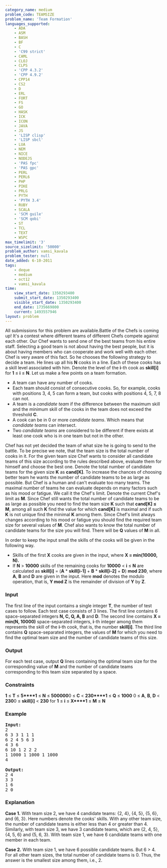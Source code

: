 ```yaml
---
category_name: medium
problem_code: TEAMSIZE
problem_name: 'Team Formation'
languages_supported:
    - ADA
    - ASM
    - BASH
    - BF
    - C
    - 'C99 strict'
    - CAML
    - CLOJ
    - CLPS
    - 'CPP 4.3.2'
    - 'CPP 4.9.2'
    - CPP14
    - CS2
    - D
    - ERL
    - FORT
    - FS
    - GO
    - HASK
    - ICK
    - ICON
    - JAVA
    - JS
    - 'LISP clisp'
    - 'LISP sbcl'
    - LUA
    - NEM
    - NICE
    - NODEJS
    - 'PAS fpc'
    - 'PAS gpc'
    - PERL
    - PERL6
    - PHP
    - PIKE
    - PRLG
    - PYTH
    - 'PYTH 3.4'
    - RUBY
    - SCALA
    - 'SCM guile'
    - 'SCM qobi'
    - ST
    - TCL
    - TEXT
    - WSPC
max_timelimit: '3'
source_sizelimit: '50000'
problem_author: vamsi_kavala
problem_tester: null
date_added: 6-10-2011
tags:
    - deque
    - medium
    - oct12
    - vamsi_kavala
time:
    view_start_date: 1350293400
    submit_start_date: 1350293400
    visible_start_date: 1350293400
    end_date: 1735669800
    current: 1493557946
layout: problem
---
```

All submissions for this problem are available.Battle of the Chefs is coming up! It's a contest where different teams of different Chefs compete against each other. Our Chef wants to send one of the best teams from his entire staff. Selecting a good team is not about having the best people, but it is about having members who can cooperate and work well with each other. Chef is very aware of this fact. So he chooses the following strategy to decide a team. He lines up all his **N** cooks in a line. Each of these cooks has a skill level associated with him. Denote the level of the **i**-th cook as **skill\[i\]** for **1** ≤ **i** ≤ **N**. Let us make a few points on a team formation.

- A team can have any number of cooks.
- Each team should consist of consecutive cooks. So, for example, cooks with positions 3, 4, 5 can form a team, but cooks with positions 4, 5, 7, 8 can not.
- A team is a *candidate team* if the difference between the maximum skill and the minimum skill of the cooks in the team does not exceed the threshold **C**.
- A cook can be in 0 or more *candidate teams*. Which means that *candidate teams* can intersect.
- Two *candidate teams* are considered to be different if there exists at least one cook who is in one team but not in the other.

Chef has not yet decided the team of what size he is going to send to the battle. To be precise we note, that the team size is the total number of cooks in it. For the given team size Chef wants to consider all candidate teams of this size according to the rules described above, evaluate them for himself and choose the best one. Denote the total number of candidate teams for the given size **K** as **cand\[K\]**. To increase the chances of choosing better team he wants the number of candidate teams to be as large as possible. But Chef is a human and can't evaluate too many teams. The maximal number of teams he can evaluate depends on many factors such as his mood or fatigue. We call it the Chef's limit. Denote the current Chef's limit as **M**. Since Chef still wants the total number of candidate teams to be as large as possible you need to find the team size **K** such that **cand\[K\] ≤ M**, among all such **K** find the value for which **cand\[K\]** is maximal and if such **K** is not unique find the minimal **K** among them. Since Chef's limit always changes according to his mood or fatigue you should find the required team size for several values of **M**. Chef also wants to know the total number of candidate teams for the size you will find. There will be **Q** values of **M** in all.

In order to keep the input small the skills of the cooks will be given in the following way.

- Skills of the first **X** cooks are given in the input, where **X = min(10000, N).**
- If **N** > **10000** skills of the remaining cooks for **10000** < **i** ≤ **N** are calculated as **skill\[i\]** = (**A** \* **skill\[i-1\]** + **B** \* **skill\[i-2\]** + **D**) **mod 230**, where **A**, **B** and **D** are given in the input. Here **mod** denotes the modulo operation, that is, **Y mod Z** is the remainder of division of **Y** by **Z**.

### Input

The first line of the input contains a single integer **T**, the number of test cases to follow. Each test case consists of 3 lines. The first line contains 6 space-separated integers **N, C, Q, A, B** and **D**. The second line contains **X = min(N, 10000)** space-separated integers, **i**-th integer among them represents the skill of the **i**-th cook, that is, the number **skill\[i\]**. The third line contains **Q** space-separated integers, the values of **M** for which you need to find the optimal team size and the number of candidate teams of this size.

### Output

For each test case, output **Q** lines containing the optimal team size for the corresponding value of **M** and the number of candidate teams corresponding to this team size separated by a space.

### Constraints

**1** ≤ **T** ≤ **5****1** ≤ **N** ≤ **500000**0 ≤ **C** < **230****1** ≤ **Q** ≤ **1000**
0 ≤ **A**, **B**, **D** < **230**0 ≤ **skill\[i\]** < **230** for **1** ≤ **i** ≤ **X****1** ≤ **M** ≤ **N**

### Example

<pre>
<b>Input:</b>
2
6 3 3 1 1 1
6 2 4 5 6 3
4 3 6
6 10 1 2 2 2
1 1000 1 1000 1 1000
4

<b>Output:</b>
2 4
3 3
1 6
2 0
</pre>
### Explanation

**Case 1.**
With team size 2, we have 4 candidate teams: {2, 4}, {4, 5}, {5, 6}, and {6, 3}. Here numbers denote the cooks' skills. With any other team size, the number of candidate teams is either less than 4 or greater than 4. Similarly, with team size 3, we have 3 candidate teams, which are {2, 4, 5}, {4, 5, 6} and {5, 6, 3}.
With team size 1, we have 6 candidate teams with one member in each team.

**Case 2.**
With team size 1, we have 6 possible candidate teams. But 6 > 4. For all other team sizes, the total number of candidate teams is 0. Thus, the answer is the smallest size among them, i.e., 2.

